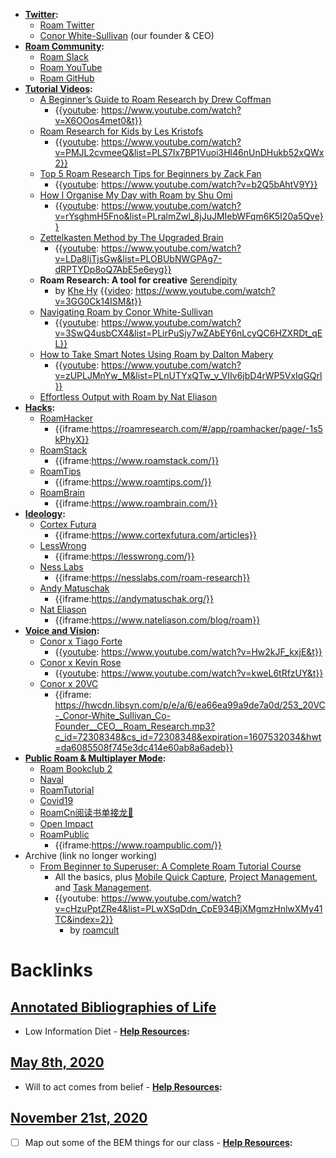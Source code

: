 - **[Twitter](<Twitter.md>):**
    - [Roam Twitter](https://twitter.com/RoamResearch)
    - [Conor White-Sullivan](https://twitter.com/Conaw) (our founder & CEO)
- **[Roam Community](<Roam Community.md>):**
    - [Roam Slack](https://join.slack.com/t/roamresearch/shared_invite/zt-h695qjav-Rnlz8GFolVzFl8z3~U3tog)
    - [Roam YouTube](https://www.youtube.com/channel/UCw7Xjh150WTk6hefbiowLlw/playlists)
    - [Roam GitHub](https://github.com/Roam-Research)
- **[Tutorial Videos](<Tutorial Videos.md>):**
    - [A Beginner’s Guide to Roam Research by Drew Coffman](https://www.youtube.com/watch?v=X6OOos4met0&t)
        - {{[youtube](<youtube.md>): https://www.youtube.com/watch?v=X6OOos4met0&t}}
    - [Roam Research for Kids by Les Kristofs](https://www.youtube.com/watch?v=PMJL2cvmeeQ&list=PLS7Ix7BP1Vuoi3Hl46nUnDHukb52xQWx2)
        - {{[youtube](<youtube.md>): https://www.youtube.com/watch?v=PMJL2cvmeeQ&list=PLS7Ix7BP1Vuoi3Hl46nUnDHukb52xQWx2}}
    - [Top 5 Roam Research Tips for Beginners by Zack Fan](https://www.youtube.com/watch?v=b2Q5bAhtV9Y)
        - {{[youtube](<youtube.md>): https://www.youtube.com/watch?v=b2Q5bAhtV9Y}}
    - [How I Organise My Day with Roam by Shu Omi](https://www.youtube.com/watch?v=rYsghmH5Fno&list=PLralmZwl_8jJuJMIebWFqm6K5I20a5Qve)
        - {{[youtube](<youtube.md>): https://www.youtube.com/watch?v=rYsghmH5Fno&list=PLralmZwl_8jJuJMIebWFqm6K5I20a5Qve}}
    - [Zettelkasten Method by The Upgraded Brain](https://www.youtube.com/watch?v=LDa8ljTjsGw&list=PLOBUbNWGPAg7-dRPTYDp8oQ7AbE5e6eyg)
        - {{[youtube](<youtube.md>): https://www.youtube.com/watch?v=LDa8ljTjsGw&list=PLOBUbNWGPAg7-dRPTYDp8oQ7AbE5e6eyg}}
    - **Roam Research: A tool for creative** [Serendipity](<Serendipity.md>) 
        - by [Khe Hy](<Khe Hy.md>)
{{[video](<video.md>): https://www.youtube.com/watch?v=3GG0Ck14ISM&t}}
    - [Navigating Roam by Conor White-Sullivan](https://www.youtube.com/watch?v=3SwQ4usbCX4&list=PLirPuSjy7wZAbEY6nLcyQC6HZXRDt_qEL)
        - {{[youtube](<youtube.md>): https://www.youtube.com/watch?v=3SwQ4usbCX4&list=PLirPuSjy7wZAbEY6nLcyQC6HZXRDt_qEL}}
    - [How to Take Smart Notes Using Roam by Dalton Mabery](https://www.youtube.com/watch?v=zUPLJMnYw_M&list=PLnUTYxQTw_v_VIIv6jbD4rWP5VxIqGQrl)
        - {{[youtube](<youtube.md>): https://www.youtube.com/watch?v=zUPLJMnYw_M&list=PLnUTYxQTw_v_VIIv6jbD4rWP5VxIqGQrl}}
    - [Effortless Output with Roam by Nat Eliason](http://www.effortlessoutput.com/)
- **[Hacks](<Hacks.md>):**
    - [RoamHacker](https://roamresearch.com/#/app/roamhacker/page/-1s5kPhyX)
        - {{iframe:https://roamresearch.com/#/app/roamhacker/page/-1s5kPhyX}}
    - [RoamStack](https://www.roamstack.com/)
        - {{iframe:https://www.roamstack.com/}}
    - [RoamTips](http://roamtips.com/)
        - {{iframe:https://www.roamtips.com/}}
    - [RoamBrain](https://www.roambrain.com/)
        - {{iframe:https://www.roambrain.com/}}
- **[Ideology](<Ideology.md>):**
    - [Cortex Futura](https://www.cortexfutura.com/articles)
        - {{iframe:https://www.cortexfutura.com/articles}}
    - [LessWrong](https://lesswrong.com/)
        - {{iframe:https://lesswrong.com/}}
    - [Ness Labs](https://nesslabs.com/roam-research)
        - {{iframe:https://nesslabs.com/roam-research}}
    - [Andy Matuschak](https://andymatuschak.org/)
        - {{iframe:https://andymatuschak.org/}}
    - [Nat Eliason](https://www.nateliason.com/blog/roam)
        - {{iframe:https://www.nateliason.com/blog/roam}}
- **[Voice and Vision](<Voice and Vision.md>):**
    - [Conor x Tiago Forte](https://www.youtube.com/watch?v=Hw2kJF_kxjE&t)
        - {{[youtube](<youtube.md>): https://www.youtube.com/watch?v=Hw2kJF_kxjE&t}}
    - [Conor x Kevin Rose](https://www.youtube.com/watch?v=kweL6tRfzUY&t)
        - {{[youtube](<youtube.md>): https://www.youtube.com/watch?v=kweL6tRfzUY&t}}
    - [Conor x 20VC](https://hwcdn.libsyn.com/p/e/a/6/ea66ea99a9de7a0d/253_20VC-_Conor-White_Sullivan_Co-Founder__CEO__Roam_Research.mp3?c_id=72308348&cs_id=72308348&expiration=1607532034&hwt=da6085508f745e3dc414e60ab8a6adeb)
        - {{iframe: https://hwcdn.libsyn.com/p/e/a/6/ea66ea99a9de7a0d/253_20VC-_Conor-White_Sullivan_Co-Founder__CEO__Roam_Research.mp3?c_id=72308348&cs_id=72308348&expiration=1607532034&hwt=da6085508f745e3dc414e60ab8a6adeb}}
- **[Public Roam & Multiplayer Mode](<Public Roam & Multiplayer Mode.md>):**
    - [Roam Bookclub 2](https://roamresearch.com/#/app/roam-book-club-2)
    - [Naval](https://roamresearch.com/#/app/Navalmanack/page/_H6kKQQPV)
    - [RoamTutorial](https://roamresearch.com/#/app/RoamTutorial)
    - [Covid19](https://roamresearch.com/#/app/covid19/page/sovtkqQ2O)
    - [RoamCn阅读书单接龙🐲](https://roamresearch.com/#/app/RoamCN/page/AWPbXW0JT)
    - [Open Impact](https://roamresearch.com/#/app/openimpact)
    - [RoamPublic](https://www.roampublic.com/)
        - {{iframe:https://www.roampublic.com/}}
- Archive (link no longer working)
    - [From Beginner to Superuser: A Complete Roam Tutorial Course](https://www.youtube.com/watch?v=cHzuPptZRe4&list=PLwXSqDdn_CpE934BjXMgmzHnlwXMy41TC&index=2)
        - All the basics, plus [Mobile Quick Capture](<Mobile Quick Capture.md>), [Project Management](<Project Management.md>), and [Task Management](<Task Management.md>). 
        - {{youtube: https://www.youtube.com/watch?v=cHzuPptZRe4&list=PLwXSqDdn_CpE934BjXMgmzHnlwXMy41TC&index=2}}
            - by [roamcult](<roamcult.md>) 

# Backlinks
## [Annotated Bibliographies of Life](<Annotated Bibliographies of Life.md>)
- Low Information Diet
            - **[Help Resources](<Help Resources.md>):**

## [May 8th, 2020](<May 8th, 2020.md>)
- Will to act comes from belief
                                                - **[Help Resources](<Help Resources.md>):**

## [November 21st, 2020](<November 21st, 2020.md>)
- [ ] Map out some of the BEM things for our class
                - **[Help Resources](<Help Resources.md>):**


